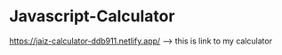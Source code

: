 # Javascript-Calculator
https://jaiz-calculator-ddb911.netlify.app/   --> this is link to my calculator
